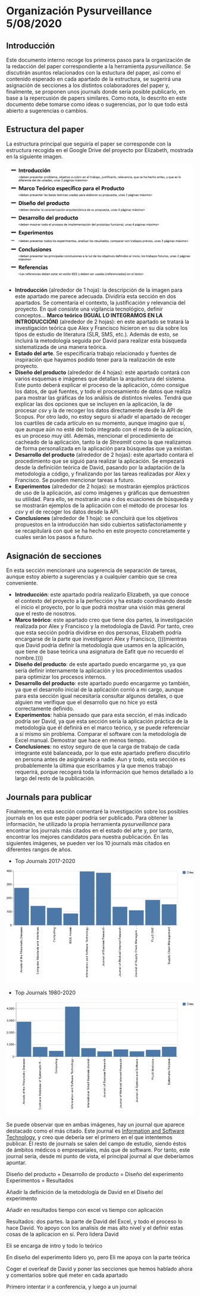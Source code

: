 # Organización Pysurveillance 5/08/2020

## Introducción

Este documento interno recoge los primeros pasos para la organización de la redacción del paper correspondiente a la herramienta *pysurveillance*. Se discutirán asuntos relacionados con la estuctura del paper, así como el contenido esperado en cada apartado de la estructura, se sugerirá una asignación de secciones a los distintos colaboradores del paper y, finalmente, se proponen unos journals donde sería posible publicarlo, en base a la repercusión de papers similares. Como nota, lo descrito en este documento debe tomarse como ideas o sugerencias, por lo que todo está abierto a sugerencias o cambios.

## Estructura del paper

La estructura principal que seguiría el paper se corresponde con la estructura recogida en el Google Drive del proyecto por Elizabeth, mostrada en la siguiente imagen.

![apartados](img/apartados.png)

- **Introducción** (alrededor de 1 hoja): la descripción de la imagen para este apartado me parece adecuada. Dividiría esta sección en dos apartados. Se comentaría el contexto, la justificación y relevancia del proyecto. En qué consiste una vigilancia tecnológico, definir conceptos... **Marco teórico (IGUAL LO INTEGRAMOS EN LA INTRODUCCIÓN)** (alrededor de 2 hojas): en este apartado se tratará la investigación teórica que Alex y Francisco hicieron en su día sobre los tipos de estudio de literatura (SLR, SMS, etc.). Además de esto, se incluirá la metodología seguida por David para realizar esta búsqueda sistematizada de una manera teórica.
- **Estado del arte**. Se especificaría trabajo relacionado y fuentes de inspiración que hayamos podido tener para la realización de este proyecto.
- **Diseño del producto** (alrededor de 4 hojas): este apartado contará con varios esquemas e imágenes que detallan la arquitectura del sistema. Este punto deberá explicar el proceso de la aplicación, cómo consigue los datos, de qué fuentes, y todo el procesamiento de datos que realiza para mostrar las gráficas de los análisis de distintos niveles. Tendrá que explicar las dos opciones que se incluyen en la aplicación, la de procesar *csv* y la de recoger los datos directamente desde la API de Scopus. Por otro lado, no estoy seguro si añadir el apartado de recoger los cuartiles de cada artículo en su momento, aunque imagino que sí, que aunque aún no esté del todo integrado con el resto de la aplicación, es un proceso muy útil. Además, mencionar el procedimiento de cacheado de la aplicación, tanto la de *Streamlit* como la que realizamos de forma personalizada en la aplicación para búsquedas que ya existan.
- **Desarrollo del producto** (alrededor de 2 hojas): este apartado contará el procedimiento que se siguió para realizar la aplicación. Se empezará desde la definición teórica de David, pasando por la adaptación de la metodología a código, y finalizando por las tareas realizadas por Alex y Francisco. Se pueden mencionar tareas a futuro.
- **Experimentos** (alrededor de 2 hojas): se mostrarán ejemplos prácticos de uso de la aplicación, así como imágenes y gráficas que demuestren su utilidad. Para ello, se mostrarán una o dos ecuaciones de búsqueda y se mostrarán ejemplos de la aplicación con el método de procesar los *csv* y el de recoger los datos desde la API.
- **Conclusiones** (alrededor de 1 hoja): se concluirá que los objetivos propuestos en la introducción han sido cubiertos satisfactoriamente y se recapitulará con qué se ha hecho en este proyecto concretamente y cuales serán los pasos a futuro.

## Asignación de secciones

En esta sección mencionaré una sugerencia de separación de tareas, aunque estoy abierto a sugerencias y a cualquier cambio que se crea conveniente.

- **Introducción**: este apartado podría realizarlo Elizabeth, ya que conoce el contexto del proyecto a la perfección y ha estado coordinando desde el inicio el proyecto, por lo que podrá mostrar una visión más general que el resto de nosotros.
- **Marco teórico**: este apartado creo que tiene dos partes, la investigación realizada por Alex y Francisco y la metodología de David. Por tanto, creo que esta sección podría dividirse en dos personas, Elizabeth podría encargarse de la parte que investigaron Alex y Francisco, ((((mientras que David podría definir la metodología que usamos en la aplicación, que tiene de base teórica una asignatura de Eafit que no recuerdo el nombre.))))
- **Diseño del producto**: de este apartado puedo encargarme yo, ya que sería definir internamente la aplicación y los procedimientos usados para optimizar los procesos internos. 
- **Desarrollo del producto**: este apartado puedo encargarme yo también, ya que el desarrollo inicial de la aplicación corrió a mi cargo, aunque para esta sección igual necesitaría consultar algunos detalles, o que alguien me verifique que el desarrollo que no hice yo está correctamente definido.
- **Experimentos**: había pensado que para esta sección, el más indicado podría ser David, ya que esta sección sería la aplicación práctica de la metodología que él definirá en el marco teórico, y se puede referenciar a sí mismo sin problema. Comparar el software con la metodología de Excel manual. Demostrar que hace en menos tiempo.
- **Conclusiones**: no estoy seguro de que la carga de trabajo de cada integrante esté balanceada, por lo que este apartado prefiero discutirlo en persona antes de asignárselo a nadie. Aun y todo, esta sección es probablemente la última que escribamos y la que menos trabajo requerirá, porque recogerá toda la información que hemos detallado a lo largo del resto de la publicación.

## Journals para publicar

Finalmente, en esta sección comentaré la investigación sobre los posibles journals en los que este paper podría ser publicado. Para obtener la información, he utilizado la propia herramienta *pysurveillance* para encontrar los journals más citados en el estado del arte y, por tanto, encontrar los mejores candidatos para nuestra publicación. En las siguientes imágenes, se pueden ver los 10 journals más citados en diferentes rangos de años.

- Top Journals 2017-2020

![2017-2020](img/2017_2020.png)

- Top Journals 1980-2020

![1980-2020](img/1980_2020.png)

Se puede observar que en ambas imágenes, hay un journal que aparece destacado como el más citado. Este journal es [Information and Software Technology](https://www.editorialmanager.com/INFSOF/default.aspx), y creo que debería ser el primero en el que intentemos publicar. El resto de journals se salen del campo de estudio, siendo éstos de ámbitos médicos o empresariales, más que de software. Por tanto, este journal sería, desde mi punto de vista, el principal journal al que deberíamos apuntar.





Diseño del producto + Desarrollo de producto = Diseño del experimento
Experimentos = Resultados

Añadir la definición de la metodología de David en el Diseño del experimento

Añadir en resultados tiempo con excel vs tiempo con aplicación

Resultados: dos partes. la parte de David del Excel, y todo el proceso lo hace David. Yo apoyo con los analisis de mas alto nivel y el definir estas cosas de la aplicacion en si. Pero lidera David

Eli se encarga de intro y todo lo teórico

En diseño del experimento lidero yo, pero Eli me apoya con la parte teórica

Coger el overleaf de David y poner las secciones que hemos hablado ahora y comentarios sobre qué meter en cada apartado

Primero intentar ir a conferencia, y luego a un journal
